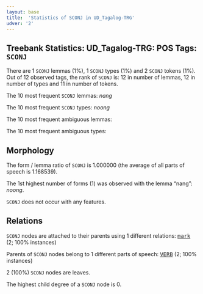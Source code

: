 ```yaml
---
layout: base
title:  'Statistics of SCONJ in UD_Tagalog-TRG'
udver: '2'
---
```


## Treebank Statistics: UD_Tagalog-TRG: POS Tags: `SCONJ`

There are 1 `SCONJ` lemmas (1%), 1 `SCONJ` types (1%) and 2 `SCONJ` tokens (1%).
Out of 12 observed tags, the rank of `SCONJ` is: 12 in number of lemmas, 12 in number of types and 11 in number of tokens.

The 10 most frequent `SCONJ` lemmas: <em>nang</em>

The 10 most frequent `SCONJ` types:  <em>noong</em>

The 10 most frequent ambiguous lemmas: 

The 10 most frequent ambiguous types:  



## Morphology

The form / lemma ratio of `SCONJ` is 1.000000 (the average of all parts of speech is 1.168539).

The 1st highest number of forms (1) was observed with the lemma “nang”: <em>noong</em>.

`SCONJ` does not occur with any features.


## Relations

`SCONJ` nodes are attached to their parents using 1 different relations: <tt><a href="tl_trg-dep-mark.html">mark</a></tt> (2; 100% instances)

Parents of `SCONJ` nodes belong to 1 different parts of speech: <tt><a href="tl_trg-pos-VERB.html">VERB</a></tt> (2; 100% instances)

2 (100%) `SCONJ` nodes are leaves.

The highest child degree of a `SCONJ` node is 0.

